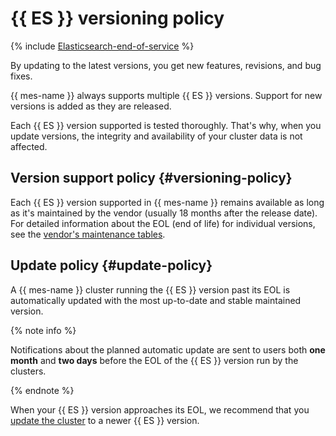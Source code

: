 # {{ ES }} versioning policy

{% include [Elasticsearch-end-of-service](../../_includes/mdb/mes/note-end-of-service.md) %}

By updating to the latest versions, you get new features, revisions, and bug fixes.

{{ mes-name }} always supports multiple {{ ES }} versions. Support for new versions is added as they are released.

Each {{ ES }} version supported is tested thoroughly. That's why, when you update versions, the integrity and availability of your cluster data is not affected.

## Version support policy {#versioning-policy}

Each {{ ES }} version supported in {{ mes-name }} remains available as long as it's maintained by the vendor (usually 18 months after the release date). For detailed information about the EOL (end of life) for individual versions, see the [vendor's maintenance tables](https://www.elastic.co/support/eol).

## Update policy {#update-policy}

A {{ mes-name }} cluster running the {{ ES }} version past its EOL is automatically updated with the most up-to-date and stable maintained version.

{% note info %}

Notifications about the planned automatic update are sent to users both **one month** and **two days** before the EOL of the {{ ES }} version run by the clusters.

{% endnote %}

When your {{ ES }} version approaches its EOL, we recommend that you [update the cluster](../operations/cluster-version-update.md#version-update) to a newer {{ ES }} version.
